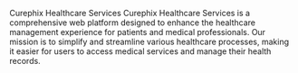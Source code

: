 Curephix Healthcare Services
Curephix Healthcare Services is a comprehensive web platform designed to enhance the healthcare management experience for patients and medical professionals. Our mission is to simplify and streamline various healthcare processes, making it easier for users to access medical services and manage their health records.
